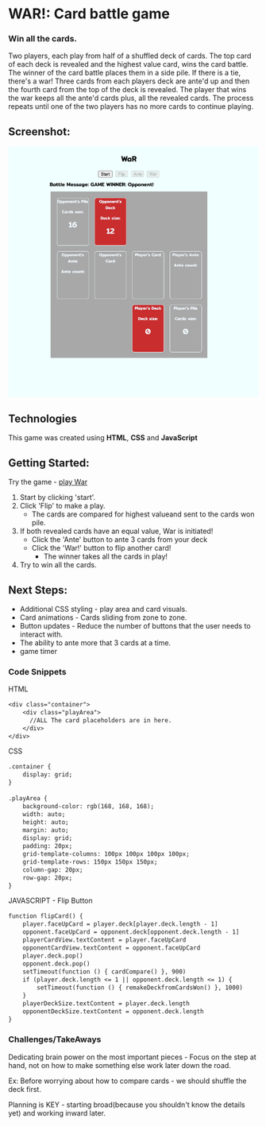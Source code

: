 # WAR!: Card battle game
### Win all the cards.
Two players, each play from half of a shuffled deck of cards. The top card of each deck is revealed and the highest value card, wins the card battle. The winner of the card battle places them in a side pile. If there is a tie, there's a war! Three cards from each players deck are ante'd up and then the fourth card from the top of the deck is revealed. The player that wins the war keeps all the ante'd cards plus, all the revealed cards. The process repeats until one of the two players has no more cards to continue playing.

## Screenshot:
![gameboard](screen_caps/screenshot.png)
## Technologies
This game was created using <b>HTML</b>, <b>CSS</b> and <b>JavaScript</b>

## Getting Started: 
Try the game - 
[play War](https://cwest9400.github.io/War/)

1. Start by clicking 'start'.
2. Click 'Flip' to make a play.
    - The cards are compared for highest valueand sent to the cards won pile.
3. If both revealed cards have an equal value, War is initiated!
    - Click the 'Ante' button to ante 3 cards from your deck
    - Click the 'War!' button to flip another card!
        - The winner takes all the cards in play!
4. Try to win all the cards.        

## Next Steps:
- Additional CSS styling - play area and card visuals.
- Card animations - Cards sliding from zone to zone.
- Button updates - Reduce the number of buttons that the user needs to interact with.
- The ability to ante more that 3 cards at a time.
- game timer

### Code Snippets

HTML
```
<div class="container">
    <div class="playArea">
      //ALL The card placeholders are in here.      
    </div>
</div>
```
CSS
```
.container {
    display: grid;
}

.playArea {
    background-color: rgb(168, 168, 168);
    width: auto;
    height: auto;
    margin: auto;
    display: grid;
    padding: 20px;
    grid-template-columns: 100px 100px 100px 100px;
    grid-template-rows: 150px 150px 150px;
    column-gap: 20px;
    row-gap: 20px;
}
```

JAVASCRIPT - Flip Button
```
function flipCard() {
    player.faceUpCard = player.deck[player.deck.length - 1]
    opponent.faceUpCard = opponent.deck[opponent.deck.length - 1]
    playerCardView.textContent = player.faceUpCard
    opponentCardView.textContent = opponent.faceUpCard
    player.deck.pop()
    opponent.deck.pop()
    setTimeout(function () { cardCompare() }, 900)
    if (player.deck.length <= 1 || opponent.deck.length <= 1) {
        setTimeout(function () { remakeDeckfromCardsWon() }, 1000)
    }
    playerDeckSize.textContent = player.deck.length
    opponentDeckSize.textContent = opponent.deck.length
}
```
### Challenges/TakeAways

Dedicating brain power on the most important pieces - Focus on the step at hand, not on how to make something else work later down the road.

Ex: Before worrying about how to compare cards - we should shuffle the deck first.

Planning is KEY - starting broad(because you shouldn't know the details yet) and working inward later.


